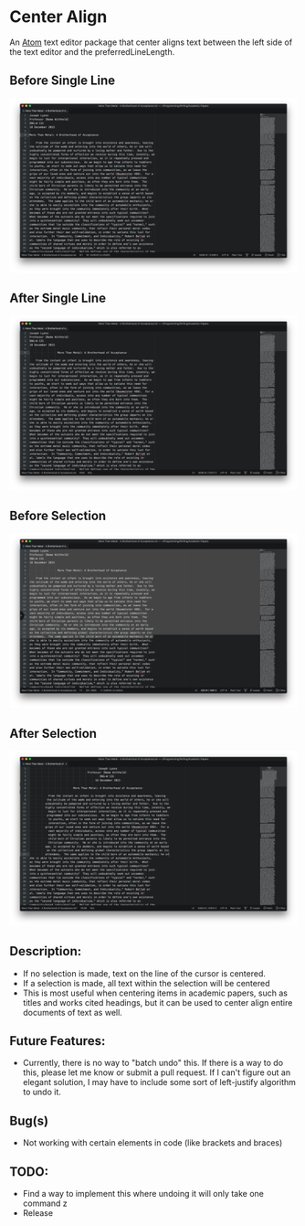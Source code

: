 # Center Align
An [Atom](https://atom.io) text editor package that center aligns text between
the left side of the text editor and the preferredLineLength.

## Before Single Line
![Before Single Line](./Screenshots/Before-Single-Line.png)

## After Single Line
![After Single Line](./Screenshots/After-Single-Line.png)

## Before Selection
![Before Selection](./Screenshots/Before-Selection.png)

## After Selection
![After Selection](./Screenshots/After-Selection.png)

## Description:

* If no selection is made, text on the line of the cursor is centered.  
* If a selection is made, all text within the selection will be centered
* This is most useful when centering items in academic papers, such as titles
and works cited headings, but it can be used to center align entire documents of
text as well.

## Future Features:

* Currently, there is no way to "batch undo" this.  If there is a way to do
this, please let me know or submit a pull request.  If I can't figure out an
elegant solution, I may have to include some sort of left-justify algorithm to
undo it.

## Bug(s)

* Not working with certain elements in code (like brackets and braces)

## TODO:

* Find a way to implement this where undoing it will only take one command z
* Release
